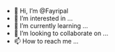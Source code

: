 - 👋 Hi, I’m @Fayripal
- 👀 I’m interested in ...
- 🌱 I’m currently learning ...
- 💞️ I’m looking to collaborate on ...
- 📫 How to reach me ...

<!---
Fayripal/Fayripal is a ✨ special ✨ repository because its `README.md` (this file) appears on your GitHub profile.
You can click the Preview link to take a look at your changes.
--->
